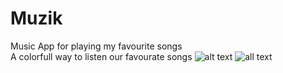 # Muzik
Music App for playing my favourite songs 
<br/> A colorfull way to listen our favourate songs
![alt text](https://github.com/SahilVerma0651/Muzik/blob/master/Choose_music.png)
![all text](https://github.com/SahilVerma0651/Muzik/blob/master/Player.png)
